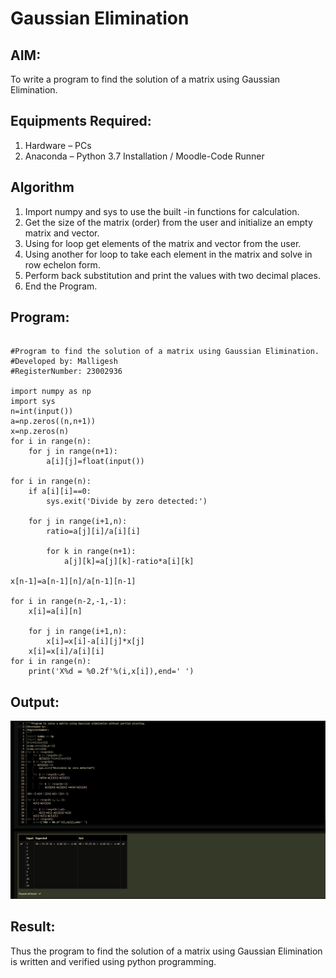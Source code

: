 # Gaussian Elimination

## AIM:
To write a program to find the solution of a matrix using Gaussian Elimination.

## Equipments Required:
1. Hardware – PCs
2. Anaconda – Python 3.7 Installation / Moodle-Code Runner

## Algorithm
1. Import numpy and sys to use the built -in functions for calculation.
2. Get the size of the matrix (order) from the user and initialize an empty matrix and vector.
3. Using for loop get elements of the matrix and vector from the user.
4. Using another for loop to take each element in the matrix and solve in row echelon form.
5. Perform back substitution and print the values with two decimal places.
6. End the Program.



## Program:
```

#Program to find the solution of a matrix using Gaussian Elimination.
#Developed by: Malligesh
#RegisterNumber: 23002936

import numpy as np
import sys
n=int(input())
a=np.zeros((n,n+1))
x=np.zeros(n)
for i in range(n):
    for j in range(n+1):
        a[i][j]=float(input())

for i in range(n):
    if a[i][i]==0:
        sys.exit('Divide by zero detected:')

    for j in range(i+1,n):
        ratio=a[j][i]/a[i][i]

        for k in range(n+1):
            a[j][k]=a[j][k]-ratio*a[i][k]

x[n-1]=a[n-1][n]/a[n-1][n-1]

for i in range(n-2,-1,-1):
    x[i]=a[i][n]

    for j in range(i+1,n):
        x[i]=x[i]-a[i][j]*x[j]
    x[i]=x[i]/a[i][i]
for i in range(n):
    print('X%d = %0.2f'%(i,x[i]),end=' ')
```

## Output:
![gaussian elimination](/Screenshot%20(25).png)


## Result:
Thus the program to find the solution of a matrix using Gaussian Elimination is written and verified using python programming.

